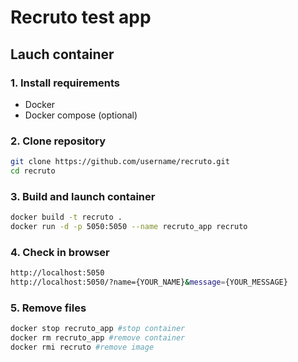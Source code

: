 # Recruto test app


## Lauch container
### 1. Install requirements
- Docker
- Docker compose (optional)

### 2. Clone repository
```bash
git clone https://github.com/username/recruto.git
cd recruto
```

### 3. Build and launch container
```bash
docker build -t recruto .
docker run -d -p 5050:5050 --name recruto_app recruto
```

### 4. Check in browser
```bash
http://localhost:5050
http://localhost:5050/?name={YOUR_NAME}&message={YOUR_MESSAGE}
```

### 5. Remove files
```bash
docker stop recruto_app #stop container
docker rm recruto_app #remove container
docker rmi recruto #remove image
```